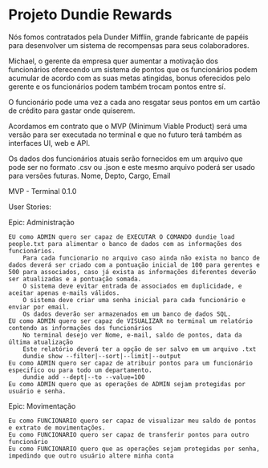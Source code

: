 # Projeto Dundie Rewards

Nós fomos contratados pela Dunder Mifflin, grande fabricante de papéis para desenvolver um sistema de recompensas para seus colaboradores.

Michael, o gerente da empresa quer aumentar a motivação dos funcionários oferecendo um sistema de pontos que os funcionários podem acumular de acordo com as suas metas atingidas, bonus oferecidos pelo gerente e os funcionários podem também trocam pontos entre sí.

O funcionário pode uma vez a cada ano resgatar seus pontos em um cartão de crédito para gastar onde quiserem.

Acordamos em contrato que o MVP (Minimum Viable Product) será uma versão para ser executada no terminal e que no futuro terá também as interfaces UI, web e API.

Os dados dos funcionários atuais serão fornecidos em um arquivo que pode ser no formato .csv ou .json e este mesmo arquivo poderá ser usado para versões futuras. Nome, Depto, Cargo, Email

MVP - Terminal 0.1.0

User Stories:

Epic: Administração

    EU como ADMIN quero ser capaz de EXECUTAR O COMANDO dundie load people.txt para alimentar o banco de dados com as informações dos funcionários.
        Para cada funcionario no arquivo caso ainda não exista no banco de dados deverá ser criado com a pontuação inicial de 100 para gerentes e 500 para associados, caso já exista as informações diferentes deverão ser atualizadas e a pontuação somada.
        O sistema deve evitar entrada de associados em duplicidade, e aceitar apenas e-mails válidos.
        O sistema deve criar uma senha inicial para cada funcionário e enviar por email.
        Os dados deverão ser armazenados em um banco de dados SQL.
    EU como ADMIN quero ser capaz de VISUALIZAR no terminal um relatório contendo as informações dos funcionários
        No terminal desejo ver Nome, e-mail, saldo de pontos, data da última atualização
        Este relatório deverá ter a opção de ser salvo em um arquivo .txt
        dundie show --filter|--sort|--limit|--output
    Eu como ADMIN quero ser capaz de atribuir pontos para um funcionário especifico ou para todo um departamento.
        dundie add --dept|--to --value=100
    Eu como ADMIN quero que as operações de ADMIN sejam protegidas por usuário e senha.

Epic: Movimentação

    Eu como FUNCIONARIO quero ser capaz de visualizar meu saldo de pontos e extrato de movimentações.
    Eu como FUNCIONARIO quero ser capaz de transferir pontos para outro funcionário
    Eu como FUNCIONARIO quero que as operações sejam protegidas por senha, impedindo que outro usuário altere minha conta

